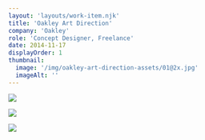 ```yaml
---
layout: 'layouts/work-item.njk'
title: 'Oakley Art Direction'
company: 'Oakley'
role: 'Concept Designer, Freelance'
date: 2014-11-17
displayOrder: 1
thumbnail:
  image: '/img/oakley-art-direction-assets/01@2x.jpg'
  imageAlt: ''
---
```


![](/img/oakley-art-direction-assets/02@2x.jpg)

![](/img/oakley-art-direction-assets/04@2x.jpg)

![](/img/oakley-art-direction-assets/03@2x.jpg)
